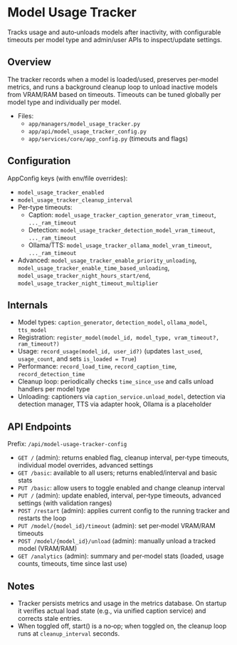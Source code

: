 # Model Usage Tracker

Tracks usage and auto‑unloads models after inactivity, with configurable timeouts per model type and
admin/user APIs to inspect/update settings.

## Overview

The tracker records when a model is loaded/used, preserves per‑model metrics, and
runs a background cleanup loop to unload inactive models from VRAM/RAM based on
timeouts. Timeouts can be tuned globally per model type and individually per model.

- Files:
  - `app/managers/model_usage_tracker.py`
  - `app/api/model_usage_tracker_config.py`
  - `app/services/core/app_config.py` (timeouts and flags)

## Configuration

AppConfig keys (with env/file overrides):

- `model_usage_tracker_enabled`
- `model_usage_tracker_cleanup_interval`
- Per‑type timeouts:
  - Caption: `model_usage_tracker_caption_generator_vram_timeout`, `..._ram_timeout`
  - Detection: `model_usage_tracker_detection_model_vram_timeout`, `..._ram_timeout`
  - Ollama/TTS: `model_usage_tracker_ollama_model_vram_timeout`, `..._ram_timeout`
- Advanced: `model_usage_tracker_enable_priority_unloading`, `model_usage_tracker_enable_time_based_unloading`, `model_usage_tracker_night_hours_start/end`, `model_usage_tracker_night_timeout_multiplier`

## Internals

- Model types: `caption_generator`, `detection_model`, `ollama_model`, `tts_model`
- Registration: `register_model(model_id, model_type, vram_timeout?, ram_timeout?)`
- Usage: `record_usage(model_id, user_id?)` (updates `last_used`, `usage_count`, and sets `is_loaded = True`)
- Performance: `record_load_time`, `record_caption_time`, `record_detection_time`
- Cleanup loop: periodically checks `time_since_use` and calls unload handlers per model type
- Unloading: captioners via `caption_service.unload_model`, detection via detection manager, TTS via adapter hook, Ollama is a placeholder

## API Endpoints

Prefix: `/api/model-usage-tracker-config`

- `GET /` (admin): returns enabled flag, cleanup interval, per‑type timeouts, individual model overrides, advanced settings
- `GET /basic`: available to all users; returns enabled/interval and basic stats
- `PUT /basic`: allow users to toggle enabled and change cleanup interval
- `PUT /` (admin): update enabled, interval, per‑type timeouts, advanced settings (with validation ranges)
- `POST /restart` (admin): applies current config to the running tracker and restarts the loop
- `PUT /model/{model_id}/timeout` (admin): set per‑model VRAM/RAM timeouts
- `POST /model/{model_id}/unload` (admin): manually unload a tracked model (VRAM/RAM)
- `GET /analytics` (admin): summary and per‑model stats (loaded, usage counts, timeouts, time since last use)

## Notes

- Tracker persists metrics and usage in the metrics database. On startup it verifies actual load state (e.g., via unified caption service) and corrects stale entries.
- When toggled off, start() is a no‑op; when toggled on, the cleanup loop runs at `cleanup_interval` seconds.
